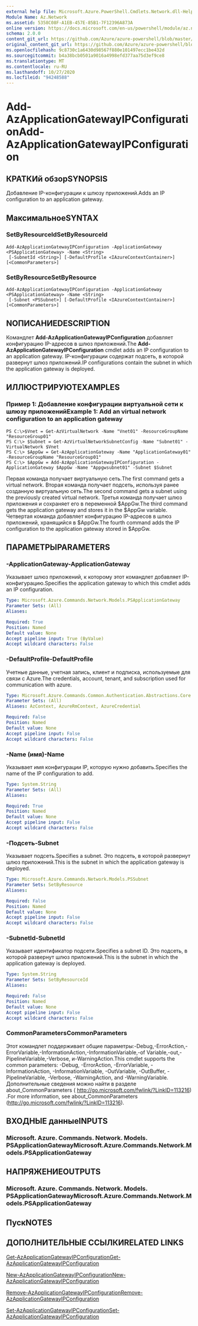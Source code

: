 ```yaml
---
external help file: Microsoft.Azure.PowerShell.Cmdlets.Network.dll-Help.xml
Module Name: Az.Network
ms.assetid: 5358C08F-A1EB-457E-85B1-7F12396A873A
online version: https://docs.microsoft.com/en-us/powershell/module/az.network/add-azapplicationgatewayipconfiguration
schema: 2.0.0
content_git_url: https://github.com/Azure/azure-powershell/blob/master/src/Network/Network/help/Add-AzApplicationGatewayIPConfiguration.md
original_content_git_url: https://github.com/Azure/azure-powershell/blob/master/src/Network/Network/help/Add-AzApplicationGatewayIPConfiguration.md
ms.openlocfilehash: 9c8730c1a6430d98567f880e101497ecc1be432d
ms.sourcegitcommit: b4a38bcb0501a9016a4998efd377aa75d3ef9ce8
ms.translationtype: MT
ms.contentlocale: ru-RU
ms.lasthandoff: 10/27/2020
ms.locfileid: "94248588"
---
```

# <span data-ttu-id="a2008-101">Add-AzApplicationGatewayIPConfiguration</span><span class="sxs-lookup"><span data-stu-id="a2008-101">Add-AzApplicationGatewayIPConfiguration</span></span>

## <span data-ttu-id="a2008-102">КРАТКИй обзор</span><span class="sxs-lookup"><span data-stu-id="a2008-102">SYNOPSIS</span></span>
<span data-ttu-id="a2008-103">Добавление IP-конфигурации к шлюзу приложений.</span><span class="sxs-lookup"><span data-stu-id="a2008-103">Adds an IP configuration to an application gateway.</span></span>

## <span data-ttu-id="a2008-104">Максимальное</span><span class="sxs-lookup"><span data-stu-id="a2008-104">SYNTAX</span></span>

### <span data-ttu-id="a2008-105">SetByResourceId</span><span class="sxs-lookup"><span data-stu-id="a2008-105">SetByResourceId</span></span>
```
Add-AzApplicationGatewayIPConfiguration -ApplicationGateway <PSApplicationGateway> -Name <String>
 [-SubnetId <String>] [-DefaultProfile <IAzureContextContainer>] [<CommonParameters>]
```

### <span data-ttu-id="a2008-106">SetByResource</span><span class="sxs-lookup"><span data-stu-id="a2008-106">SetByResource</span></span>
```
Add-AzApplicationGatewayIPConfiguration -ApplicationGateway <PSApplicationGateway> -Name <String>
 [-Subnet <PSSubnet>] [-DefaultProfile <IAzureContextContainer>] [<CommonParameters>]
```

## <span data-ttu-id="a2008-107">NОПИСАНИЕ</span><span class="sxs-lookup"><span data-stu-id="a2008-107">DESCRIPTION</span></span>
<span data-ttu-id="a2008-108">Командлет **Add-AzApplicationGatewayIPConfiguration** добавляет конфигурацию IP-адресов в шлюз приложений.</span><span class="sxs-lookup"><span data-stu-id="a2008-108">The **Add-AzApplicationGatewayIPConfiguration** cmdlet adds an IP configuration to an application gateway.</span></span>
<span data-ttu-id="a2008-109">IP-конфигурации содержат подсеть, в которой развернут шлюз приложений.</span><span class="sxs-lookup"><span data-stu-id="a2008-109">IP configurations contain the subnet in which the application gateway is deployed.</span></span>

## <span data-ttu-id="a2008-110">ИЛЛЮСТРИРУЮТ</span><span class="sxs-lookup"><span data-stu-id="a2008-110">EXAMPLES</span></span>

### <span data-ttu-id="a2008-111">Пример 1: Добавление конфигурации виртуальной сети к шлюзу приложений</span><span class="sxs-lookup"><span data-stu-id="a2008-111">Example 1: Add an virtual network configuration to an application gateway</span></span>
```
PS C:\>$Vnet = Get-AzVirtualNetwork -Name "Vnet01" -ResourceGroupName "ResourceGroup01"
PS C:\> $Subnet = Get-AzVirtualNetworkSubnetConfig -Name "Subnet01" -VirtualNetwork $Vnet 
PS C:\> $AppGw = Get-AzApplicationGateway -Name "ApplicationGateway01" -ResourceGroupName "ResourceGroup01"
PS C:\> $AppGw = Add-AzApplicationGatewayIPConfiguration -ApplicationGateway $AppGw -Name "Appgwsubnet01" -Subnet $Subnet
```

<span data-ttu-id="a2008-112">Первая команда получает виртуальную сеть.</span><span class="sxs-lookup"><span data-stu-id="a2008-112">The first command gets a virtual network.</span></span>
<span data-ttu-id="a2008-113">Вторая команда получает подсеть, используя ранее созданную виртуальную сеть.</span><span class="sxs-lookup"><span data-stu-id="a2008-113">The second command gets a subnet using the previously created virtual network.</span></span>
<span data-ttu-id="a2008-114">Третья команда получает шлюз приложения и сохраняет его в переменной $AppGw.</span><span class="sxs-lookup"><span data-stu-id="a2008-114">The third command gets the application gateway and stores it in the $AppGw variable.</span></span>
<span data-ttu-id="a2008-115">Четвертая команда добавляет конфигурацию IP-адресов в шлюз приложений, хранящийся в $AppGw.</span><span class="sxs-lookup"><span data-stu-id="a2008-115">The fourth command adds the IP configuration to the application gateway stored in $AppGw.</span></span>

## <span data-ttu-id="a2008-116">ПАРАМЕТРЫ</span><span class="sxs-lookup"><span data-stu-id="a2008-116">PARAMETERS</span></span>

### <span data-ttu-id="a2008-117">-ApplicationGateway</span><span class="sxs-lookup"><span data-stu-id="a2008-117">-ApplicationGateway</span></span>
<span data-ttu-id="a2008-118">Указывает шлюз приложений, к которому этот командлет добавляет IP-конфигурацию.</span><span class="sxs-lookup"><span data-stu-id="a2008-118">Specifies the application gateway to which this cmdlet adds an IP configuration.</span></span>

```yaml
Type: Microsoft.Azure.Commands.Network.Models.PSApplicationGateway
Parameter Sets: (All)
Aliases:

Required: True
Position: Named
Default value: None
Accept pipeline input: True (ByValue)
Accept wildcard characters: False
```

### <span data-ttu-id="a2008-119">-DefaultProfile</span><span class="sxs-lookup"><span data-stu-id="a2008-119">-DefaultProfile</span></span>
<span data-ttu-id="a2008-120">Учетные данные, учетная запись, клиент и подписка, используемые для связи с Azure.</span><span class="sxs-lookup"><span data-stu-id="a2008-120">The credentials, account, tenant, and subscription used for communication with azure.</span></span>

```yaml
Type: Microsoft.Azure.Commands.Common.Authentication.Abstractions.Core.IAzureContextContainer
Parameter Sets: (All)
Aliases: AzContext, AzureRmContext, AzureCredential

Required: False
Position: Named
Default value: None
Accept pipeline input: False
Accept wildcard characters: False
```

### <span data-ttu-id="a2008-121">-Name (имя)</span><span class="sxs-lookup"><span data-stu-id="a2008-121">-Name</span></span>
<span data-ttu-id="a2008-122">Указывает имя конфигурации IP, которую нужно добавить.</span><span class="sxs-lookup"><span data-stu-id="a2008-122">Specifies the name of the IP configuration to add.</span></span>

```yaml
Type: System.String
Parameter Sets: (All)
Aliases:

Required: True
Position: Named
Default value: None
Accept pipeline input: False
Accept wildcard characters: False
```

### <span data-ttu-id="a2008-123">-Подсеть</span><span class="sxs-lookup"><span data-stu-id="a2008-123">-Subnet</span></span>
<span data-ttu-id="a2008-124">Указывает подсеть.</span><span class="sxs-lookup"><span data-stu-id="a2008-124">Specifies a subnet.</span></span>
<span data-ttu-id="a2008-125">Это подсеть, в которой развернут шлюз приложений.</span><span class="sxs-lookup"><span data-stu-id="a2008-125">This is the subnet in which the application gateway is deployed.</span></span>

```yaml
Type: Microsoft.Azure.Commands.Network.Models.PSSubnet
Parameter Sets: SetByResource
Aliases:

Required: False
Position: Named
Default value: None
Accept pipeline input: False
Accept wildcard characters: False
```

### <span data-ttu-id="a2008-126">-SubnetId</span><span class="sxs-lookup"><span data-stu-id="a2008-126">-SubnetId</span></span>
<span data-ttu-id="a2008-127">Указывает идентификатор подсети.</span><span class="sxs-lookup"><span data-stu-id="a2008-127">Specifies a subnet ID.</span></span>
<span data-ttu-id="a2008-128">Это подсеть, в которой развернут шлюз приложений.</span><span class="sxs-lookup"><span data-stu-id="a2008-128">This is the subnet in which the application gateway is deployed.</span></span>

```yaml
Type: System.String
Parameter Sets: SetByResourceId
Aliases:

Required: False
Position: Named
Default value: None
Accept pipeline input: False
Accept wildcard characters: False
```

### <span data-ttu-id="a2008-129">CommonParameters</span><span class="sxs-lookup"><span data-stu-id="a2008-129">CommonParameters</span></span>
<span data-ttu-id="a2008-130">Этот командлет поддерживает общие параметры:-Debug,-ErrorAction,-ErrorVariable,-InformationAction,-InformationVariable,-of Variable,-out,-PipelineVariable,-Verbose, и-WarningAction.</span><span class="sxs-lookup"><span data-stu-id="a2008-130">This cmdlet supports the common parameters: -Debug, -ErrorAction, -ErrorVariable, -InformationAction, -InformationVariable, -OutVariable, -OutBuffer, -PipelineVariable, -Verbose, -WarningAction, and -WarningVariable.</span></span> <span data-ttu-id="a2008-131">Дополнительные сведения можно найти в разделе about_CommonParameters ( http://go.microsoft.com/fwlink/?LinkID=113216) .</span><span class="sxs-lookup"><span data-stu-id="a2008-131">For more information, see about_CommonParameters (http://go.microsoft.com/fwlink/?LinkID=113216).</span></span>

## <span data-ttu-id="a2008-132">ВХОДНЫЕ данные</span><span class="sxs-lookup"><span data-stu-id="a2008-132">INPUTS</span></span>

### <span data-ttu-id="a2008-133">Microsoft. Azure. Commands. Network. Models. PSApplicationGateway</span><span class="sxs-lookup"><span data-stu-id="a2008-133">Microsoft.Azure.Commands.Network.Models.PSApplicationGateway</span></span>

## <span data-ttu-id="a2008-134">НАПРЯЖЕНИЕ</span><span class="sxs-lookup"><span data-stu-id="a2008-134">OUTPUTS</span></span>

### <span data-ttu-id="a2008-135">Microsoft. Azure. Commands. Network. Models. PSApplicationGateway</span><span class="sxs-lookup"><span data-stu-id="a2008-135">Microsoft.Azure.Commands.Network.Models.PSApplicationGateway</span></span>

## <span data-ttu-id="a2008-136">Пуск</span><span class="sxs-lookup"><span data-stu-id="a2008-136">NOTES</span></span>

## <span data-ttu-id="a2008-137">ДОПОЛНИТЕЛЬНЫЕ ССЫЛКИ</span><span class="sxs-lookup"><span data-stu-id="a2008-137">RELATED LINKS</span></span>

[<span data-ttu-id="a2008-138">Get-AzApplicationGatewayIPConfiguration</span><span class="sxs-lookup"><span data-stu-id="a2008-138">Get-AzApplicationGatewayIPConfiguration</span></span>](./Get-AzApplicationGatewayIPConfiguration.md)

[<span data-ttu-id="a2008-139">New-AzApplicationGatewayIPConfiguration</span><span class="sxs-lookup"><span data-stu-id="a2008-139">New-AzApplicationGatewayIPConfiguration</span></span>](./New-AzApplicationGatewayIPConfiguration.md)

[<span data-ttu-id="a2008-140">Remove-AzApplicationGatewayIPConfiguration</span><span class="sxs-lookup"><span data-stu-id="a2008-140">Remove-AzApplicationGatewayIPConfiguration</span></span>](./Remove-AzApplicationGatewayIPConfiguration.md)

[<span data-ttu-id="a2008-141">Set-AzApplicationGatewayIPConfiguration</span><span class="sxs-lookup"><span data-stu-id="a2008-141">Set-AzApplicationGatewayIPConfiguration</span></span>](./Set-AzApplicationGatewayIPConfiguration.md)


